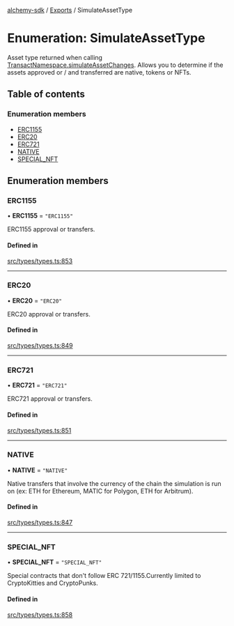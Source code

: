 [alchemy-sdk](../README.md) / [Exports](../modules.md) / SimulateAssetType

# Enumeration: SimulateAssetType

Asset type returned when calling [TransactNamespace.simulateAssetChanges](../classes/TransactNamespace.md#simulateassetchanges).
Allows you to determine if the assets approved or / and transferred are
native, tokens or NFTs.

## Table of contents

### Enumeration members

- [ERC1155](SimulateAssetType.md#erc1155)
- [ERC20](SimulateAssetType.md#erc20)
- [ERC721](SimulateAssetType.md#erc721)
- [NATIVE](SimulateAssetType.md#native)
- [SPECIAL\_NFT](SimulateAssetType.md#special_nft)

## Enumeration members

### ERC1155

• **ERC1155** = `"ERC1155"`

ERC1155 approval or transfers.

#### Defined in

[src/types/types.ts:853](https://github.com/alchemyplatform/alchemy-sdk-js/blob/fb68bb4a/src/types/types.ts#L853)

___

### ERC20

• **ERC20** = `"ERC20"`

ERC20 approval or transfers.

#### Defined in

[src/types/types.ts:849](https://github.com/alchemyplatform/alchemy-sdk-js/blob/fb68bb4a/src/types/types.ts#L849)

___

### ERC721

• **ERC721** = `"ERC721"`

ERC721 approval or transfers.

#### Defined in

[src/types/types.ts:851](https://github.com/alchemyplatform/alchemy-sdk-js/blob/fb68bb4a/src/types/types.ts#L851)

___

### NATIVE

• **NATIVE** = `"NATIVE"`

Native transfers that involve the currency of the chain the simulation is
run on (ex: ETH for Ethereum, MATIC for Polygon, ETH for Arbitrum).

#### Defined in

[src/types/types.ts:847](https://github.com/alchemyplatform/alchemy-sdk-js/blob/fb68bb4a/src/types/types.ts#L847)

___

### SPECIAL\_NFT

• **SPECIAL\_NFT** = `"SPECIAL_NFT"`

Special contracts that don't follow ERC 721/1155.Currently limited to
CryptoKitties and CryptoPunks.

#### Defined in

[src/types/types.ts:858](https://github.com/alchemyplatform/alchemy-sdk-js/blob/fb68bb4a/src/types/types.ts#L858)
